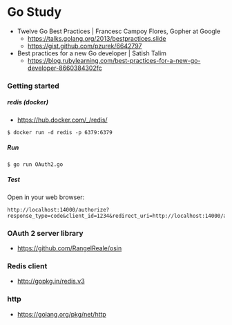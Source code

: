 # Go Study

- Twelve Go Best Practices | Francesc Campoy Flores, Gopher at Google
    - https://talks.golang.org/2013/bestpractices.slide
    - https://gist.github.com/pzurek/6642797
- Best practices for a new Go developer | Satish Talim
    - https://blog.rubylearning.com/best-practices-for-a-new-go-developer-8660384302fc

### Getting started

##### redis (docker)

- https://hub.docker.com/_/redis/

```
$ docker run -d redis -p 6379:6379
```

##### Run

```
$ go run OAuth2.go
```

##### Test

Open in your web browser:
```
http://localhost:14000/authorize?response_type=code&client_id=1234&redirect_uri=http://localhost:14000/appauth/code
```

### OAuth 2 server library

- https://github.com/RangelReale/osin

### Redis client

- http://gopkg.in/redis.v3

### http

- https://golang.org/pkg/net/http
